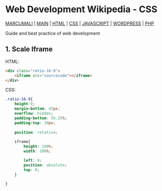 # Web Development Wikipedia - CSS

[MARCUMALI](https://marcumali.github.io) | 
[MAIN](https://github.com/marcumali/wiki) | [HTML](https://github.com/marcumali/wiki-html) | [CSS](https://github.com/marcumali/wiki-css) | [JAVASCRIPT](https://github.com/marcumali/wiki-javascript) | [WORDPRESS](https://github.com/marcumali/wiki-wordpress) | [PHP](https://github.com/marcumali/wiki-php)

Guide and best practice of web development

## 1. Scale Iframe
HTML:
```html
<div class="ratio-16-9">
	<iframe src="sourcecode"></iframe>
</div>
```

CSS:
```css
.ratio-16-9{
	height:0;
	margin-bottom: 45px;
	overflow: hidden;
	padding-bottom: 56.25%;
	padding-top: 30px;
  
	position: relative;
  
	iframe{
		height: 100%;
		width: 100%;

		left: 0;
		position: absolute;
		top: 0;
	}
  
}
```
